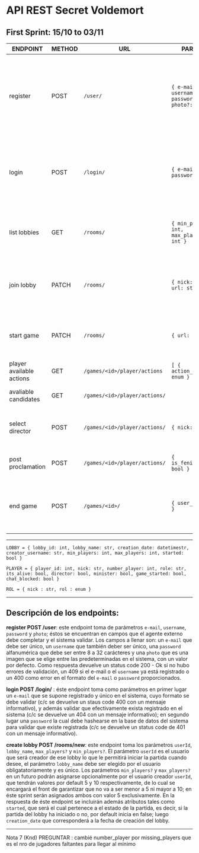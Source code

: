 # API REST Secret Voldemort

## First Sprint: 15/10 to 03/11

| ENDPOINT     | METHOD | URL         | PARAMS       | RESPONSE      | COMMENTS |
| ---------    | ------ | ----------- | ------------ | ------------- | -------- |
| register     | POST   | `/user/` | `{ e-mail: str, username: str, password: str, photo?: image }` | 200 - Ok \ 409 - Conflict if: * `e-mail` already registered * * `username` already registered * \ 400 - Bad Request if: * can't parse `e-mail` * * can't parse `password` * | For now not include e-mail validation. `password` will be a hash |
| login        | POST   | `/login/`   | `{ e-mail: str, password: str }`   | 200 - Ok \ 400 - Bad request: can't parse `e-mail` \ 404 - Not found: `e-mail` doesn't exist \ 401 Unauthorized: invalid `password` | `password` is a hash |
| list lobbies | GET    | `/rooms/`    | `{ min_players?: int, max_players?: int }` | 200 - `[{ lobby_name: str, missing_players: int, max_players: int, min_players: int }]` | Not implemented in this sprint | | create lobby | POST   |`/rooms/`    | `{ userId: int, lobby_name: str }` | 200 - `LOBBY` | Later add in Params: `, max_players?: int, max_players?: int`. For now, min_players = max_players = 5. PRE: user is login | 
| join lobby | PATCH    | `/rooms/`   | `{ nick: str, url: str }`  | 200 - `PLAYER` \ 409 - Conflict: `nick` already exists in this lobby \ 404 - Not found: `url` doesn't exist | Later url endpoint will be `/rooms/<id>`. PRE: user is login |
| start game | PATCH    |`/rooms/`    | `{ url: str }`  |   | Later url endpoint will be `/rooms/<id>`. PRE: user is login |
| player available actions | GET	| `/games/<id>/player/actions` | `[ { action_type: enum } ]` | PRE: player is login | 
| avaliable candidates | GET     | `/games/<id>/player/actions/` | | 200 - `[ { nick: str } ]` | PRE: There's a Minister Selected |
| select director | POST     | `/games/<id>/player/actions/`    | `{ nick: str }` | 200 - `{ nick: str }` \ 409 - Conflict: nick submitted is not valid  |  |
| post proclamation | POST   | `/games/<id>/player/actions/` | `{ is_fenix_procl: bool }` | 200 - `{ is_fenix_procl: bool }` | PRE : Minister and Director are selected |
| end game | POST    |`/games/<id>/`  | `{ user_id: int }`  | 200 - `[ROL]` | When the last player makes this request, then the lobby gets deleted |

-------------

`LOBBY = { lobby_id: int, lobby_name: str, creation_date: datetimestr, creator_username: str, min_players: int, max_players: int, started: bool }`

`PLAYER = { player_id: int, nick: str, number_player: int, role: str, its_alive: bool, director: bool, minister: bool, game_started: bool, chat_blocked: bool }`  

`ROL = { nick : str, rol : enum }`

-------------

## Descripción de los endpoints:
 
**register POST /user**: este endpoint toma de parámetros `e-mail`, `username`, `password` y `photo`; éstos se encuentran en campos que el agente externo debe completar y el sistema validar. Los campos a llenar son: un `e-mail` que debe ser único, un `username` que también deber ser único, una `password` alfanumérica que debe ser entre 8 a 32 carácteres y una `photo` que es una imagen que se elige entre las predeterminadas en el sistema, con un valor por defecto. Como respuesta devuelve un status code 200 - Ok si no hubo errores de validación, un 409 si el e-mail o el `username` ya está registrado o un 400 como error en el formato del `e-mail` o `password` proporcionados.

**login POST /login/** : éste endpoint toma como parámetros en primer lugar un `e-mail` que se supone registrado y único en el sistema, cuyo formato se debe validar (c/c se devuelve un staus code 400 con un mensaje informativo), y además validar que efectivamente exista registrado en el sistema (c/c se devuelve un 404 con un mensaje informativo); en segundo lugar una `password` la cual debe hashearse en la base de datos del sistema para validar que existe registrada (c/c se devuelve un status code de 401 con un mensaje informativo). 

**create lobby POST /rooms/new**: este endpoint toma los parámetros `userId`, `lobby_name`, `max_players?` y `min_players?`. El parámetro `userId` es el usuario que será creador de ese lobby lo que le permitirá iniciar la partida cuando desee, el parámetro `lobby_name` debe ser elegido por el usuario obligatatoriamente y es único. Los parámetros `min_players?` y `max_players?` en un futuro podrán asignarse opcionalmente por el usuario creador `userId`, que tendrán valores por default 5 y 10 respectivamente, de lo cual se encargará el front de garantizar que no va a ser menor a 5 ni mayor a 10; en éste sprint serán asignados ambos con valor 5 exclusivamente. En la respuesta de éste endpoint se incluirán además atributos tales como `started`, que será el cual pertenece a el estado de la partida, es decir, si la partida del lobby ha iniciado o no, por default inicia en false; luego `creation_date` que corresponderá a la fecha de creación del lobby.

---

Nota 7 (Knd) PREGUNTAR : cambié number_player por missing_players que es el nro de jugadores faltantes para llegar al mínimo